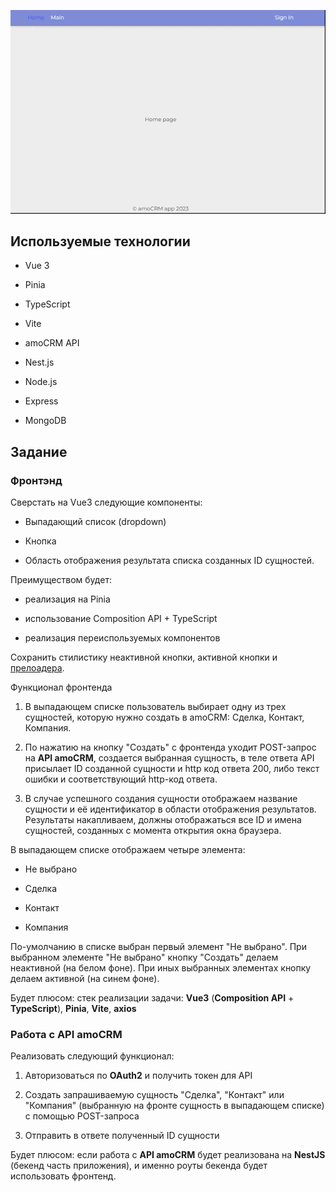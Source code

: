 ![alt text](preview.gif)

## Используемые технологии

- Vue 3

- Pinia

- TypeScript

- Vite

- amoCRM API

- Nest.js

- Node.js

- Express

- MongoDB

## Задание

### Фронтэнд

Сверстать на Vue3 следующие компоненты:

- Выпадающий список (dropdown)

- Кнопка

- Область отображения результата списка созданных ID сущностей. 

Преимуществом будет:

- реализация на Pinia

- использование Composition API + TypeScript

- реализация переиспользуемых компонентов

Сохранить стилистику неактивной кнопки, активной кнопки и [прелоадера](https://monosnap.com/file/Ikchjl7btT64AaWsv9jg3YQD9Ykt55).

Функционал фронтенда

1. В выпадающем списке пользователь выбирает одну из трех сущностей, которую нужно создать в amoCRM: Сделка, Контакт, Компания.

2. По нажатию на кнопку "Создать" с фронтенда уходит POST-запрос на **API amoCRM**, создается выбранная сущность, в теле ответа API присылает ID созданной сущности и http код ответа 200, либо текст ошибки и соответствующий http-код ответа.

3. В случае успешного создания сущности отображаем название сущности и её идентификатор в области отображения результатов. Результаты накапливаем, должны отображаться все ID и имена сущностей, созданных с момента открытия окна браузера.

В выпадающем списке отображаем четыре элемента:

- Не выбрано

- Сделка

- Контакт

- Компания

По-умолчанию в списке выбран первый элемент "Не выбрано". При выбранном элементе "Не выбрано" кнопку "Создать" делаем неактивной (на белом фоне). При иных выбранных элементах кнопку делаем активной (на синем фоне).

Будет плюсом: стек реализации задачи: **Vue3** (**Composition API** + **TypeScript**), **Pinia**, **Vite**, **axios**

### Работа с API amoCRM

Реализовать следующий функционал:

1. Авторизоваться по **OAuth2** и получить токен для API

2. Создать запрашиваемую сущность "Сделка", "Контакт" или "Компания" (выбранную на фронте сущность в выпадающем списке) с помощью POST-запроса

3. Отправить в ответе полученный ID сущности

Будет плюсом: если работа с **API amoCRM** будет реализована на **NestJS** (бекенд часть приложения), и именно роуты бекенда будет использовать фронтенд.
